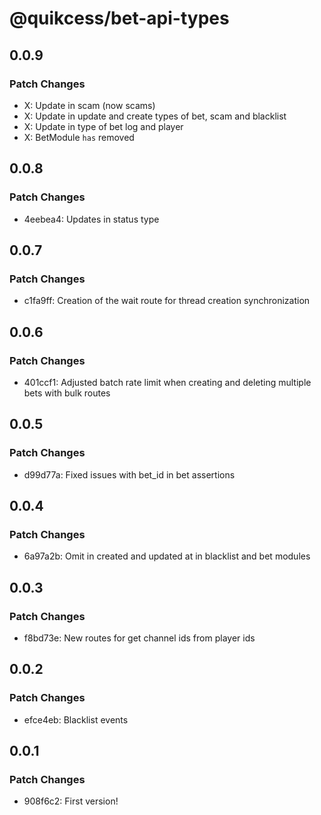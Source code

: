 # @quikcess/bet-api-types

## 0.0.9

### Patch Changes

- X: Update in scam (now scams)
- X: Update in update and create types of bet, scam and blacklist
- X: Update in type of bet log and player
- X: BetModule `has` removed

## 0.0.8

### Patch Changes

- 4eebea4: Updates in status type

## 0.0.7

### Patch Changes

- c1fa9ff: Creation of the wait route for thread creation synchronization

## 0.0.6

### Patch Changes

- 401ccf1: Adjusted batch rate limit when creating and deleting multiple bets with bulk routes

## 0.0.5

### Patch Changes

- d99d77a: Fixed issues with bet_id in bet assertions

## 0.0.4

### Patch Changes

- 6a97a2b: Omit in created and updated at in blacklist and bet modules

## 0.0.3

### Patch Changes

- f8bd73e: New routes for get channel ids from player ids

## 0.0.2

### Patch Changes

- efce4eb: Blacklist events

## 0.0.1

### Patch Changes

- 908f6c2: First version!